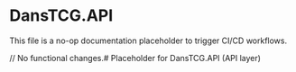 # DansTCG.API

This file is a no-op documentation placeholder to trigger CI/CD workflows.

// No functional changes.# Placeholder for DansTCG.API (API layer)
